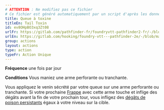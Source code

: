 ```yaml
---
# ATTENTION : Ne modifiez pas ce fichier
# Ce fichier est généré automatiquement par un script d'après les données du module Foundry VTT officiel et de sa traduction
title: Queue à toxine
titleEn: Tail Toxin
id: ev8OHpBO3xq3Zt08
urlFr: https://gitlab.com/pathfinder-fr/foundryvtt-pathfinder2-fr/-/blob/master/data/actions/ev8OHpBO3xq3Zt08.htm
urlEn: https://gitlab.com/hooking/foundry-vtt---pathfinder-2e/-/blob/master/packs/data/actions.db/tail-toxin.json
group: actions
layout: actions
type: action
typeFr: Action Unique
---
```

**Fréquence** une fois par jour

**Conditions** Vous maniez une arme perforante ou tranchante.

Vous appliquez le venin sécrété par votre queue sur une arme perforante ou tranchante. Si votre prochaine [Frappe](frapper.md) avec cette arme touche et inflige des dégâts avant la fin de votre prochain tour, vous infligez des [dégâts de poison persistants](../etats/dégâts-persistants.md) égaux à votre niveau sur la cible.


